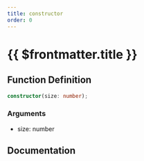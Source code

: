 ```yaml
---
title: constructor
order: 0
---
```


# {{ $frontmatter.title }}

## Function Definition

```ts
constructor(size: number);
```

### Arguments

* size: number

## Documentation

<!--@include: ./parts/constructor.md-->
